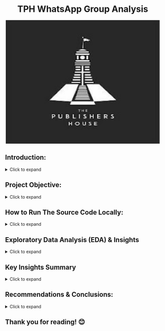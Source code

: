 <h1 style="text-align: center;">TPH WhatsApp Group Analysis</h1>

<div align="center">
  <img src="The Publishers House Image.jpg"="The TPH Image" width="500" height="400">
</div>

## Introduction: 
<details>
  <summary>Click to expand</summary>
  <br>
  
The TPH WhatsApp Group is the main online space for members of The Publishers House (TPH) — a church based at The House of Bread, Korinjoh House, Opposite Shawarma and Grills, British, Jos, Nigeria.

The group is used for:
- Sharing church updates and announcements
- Talking and staying connected with other members, leaders, and workers
- Celebrating birthdays, anniversaries, and other special moments

This project is a data analysis of the group. It looks at things like how often people chat, the most active times, what kind of messages are shared, and how people interact in the group. The goal is to better understand how the group works and how it can serve the church even more.

</details>

## Project Objective:
<details>
  <summary>Click to expand</summary>
 <br>
  
The goal of this project is to provide answers to the following questions:

- Who celebrates birthdays the most 🎉
- The most common words we use
- The emotional tone of our conversations
- Peak hours and days of message activity
- Who sends the most messages and gets the most responses
- How quickly we respond
- Who consistently engages the most
- And how many of our 274 members are active participants

It’s a look into what our group chats reveal about us as a spiritual family.
</details>

## How to Run The Source Code Locally:
<details>
  <summary>Click to expand</summary>

## Setup and Execution Instructions

### How the Data Was Collected

The dataset used for this project was exported from our church’s WhatsApp group using the **“Export Chat”** feature.

* WhatsApp generated a `.zip` file, which I downloaded.
* After extracting (unzipping) the file, I got a `.txt` file containing all the messages.
* This `.txt` file became the raw data used for analysis.

---

### Data and Configuration

You can find all the data files used in this project in the `Dataset/` directory of this repository. This folder contains:

* **TPH Data Zip File**: The raw WhatsApp export file from our church group, downloaded directly using WhatsApp's "Export Chat" feature.
* **Text File**: The `.txt` file extracted from the ZIP, which contains the raw message data. You can find it inside the Zip file folder
* **church_chat**: A processed version of the `.txt` file, converted to a structured `.csv` format using Python in Google Colab.
* **church_chat_clean**: A final, cleaned version of the data used for exploration and analysis.

These files make it easy to follow the full data journey — from raw export to structured insights.

---

### Environment Used

I didn’t run this project locally on my system. Instead:

* I used **Google Colab Notebooks** to write and run all the Python code.
* I **connected my Google Drive** to Colab so I could store files in the cloud, access the `.txt` file, and save the resulting `.csv` file.

---

### Tools & Python Libraries Used

This project was done entirely on **Google Colab**, so there was no need to install anything manually. However, here are the key tools and Python libraries used throughout the analysis:

* **Python:** The main programming language used for all tasks.
* **Pandas:** For data cleaning, manipulation, and analysis.
* **Matplotlib:** Used to create basic visualizations.
* **WordCloud:** To visualize frequently used words in the chat data.
* **Emoji:** For identifying and analyzing emojis used in messages.
* **re (Regular Expressions):** For text parsing and message formatting.
* **datetime:** For processing and analyzing timestamps.

All these libraries were either pre-installed in Colab or installed using simple pip commands like:

```python
!pip install wordcloud emoji
```

You don’t need to install these manually if you open the notebooks via Colab, they will run smoothly

---

### Project Workflow Overview

1. **Step 1 – Data Export:**
   I wrote a Colab Notebook that reads the `.txt` file (from the exported WhatsApp chat) and converts it to a well-structured `.csv` file.

2. **Step 2 – Data Analysis (EDA):**
   I created another Colab Notebook where I explored the data using Python libraries like Pandas and Matplotlib to extract insights.

---

### No Local Setup Required

Since this project was fully executed on Google Colab, you don’t need to install Python, Jupyter, or VS Code to run it.

Just click the links below to view or run the notebooks:

* [CSV Export Notebook](https://colab.research.google.com/drive/1Xm2DTMFDKssWEBw_G2vNj87WNqrs-dar?usp=sharing)
* [EDA & Analysis Notebook](https://colab.research.google.com/drive/1HrQmWLhFgt9AD4Jt6CpVG5xRp872bGYB?usp=sharing)

---
  
</details>

## Exploratory Data Analysis (EDA) & Insights
<details>
  <summary>Click to expand</summary>
  <br>

### Dataset Overview

* **Date Range:** December 11, 2024 — April 19, 2025
* **Original Dataset Shape:** 18,827 rows × 4 columns
* **Cleaned Dataset Shape:** 15,349 rows × 4 columns
* **Columns:**

  * `Date` – datetime format for daily trend tracking
  * `Time` – datetime format for hourly analysis
  * `Sender` – name or number of message sender
  * `Message` – actual text content

### Cleaning Process

* Removed rows with:

  * `Media omitted` or system notifications (e.g., "You added XYZ")
  * Empty or null messages
* Kept all columns — each is essential for the analysis
* No irrelevant columns found

---

## Key Questions & Insights

### 1. **Duplicate & Common Messages**

Frequent phrases reflect the culture of the group:

| Message                          | Frequency |
| -------------------------------- | --------- |
| Happy birthday ma                | 15        |
| Happy birthday ma 🎊             | 8         |
| Happy birthday ma'am             | 8         |
| Welcome sir                      | 6         |
| Thank you                        | 5         |
| 📌📌📌📌... (emphasis/pin emoji) | 4+        |

> **Insight:** This group is celebratory, polite, and structured — honorifics like *ma* and *sir* are frequently used.

---

### 2. **Birthday Wish Culture**

* **Total birthday-related messages:** 3,205 (out of 15,349)
* **Top Birthday Wishers:**

  * Patricia TPH – 76
  * +234 906 355 8217 – 74
  * Sally TPH – 68
  * Maram Mary – 68
  * +234 816 650 9713 – 65

> Patricia is the most enthusiastic birthday celebrator in the group.

---

### 3. **Weekly Activity Trends**

| Day       | Messages           |
| --------- | ------------------ |
| Monday    | 1,507              |
| Tuesday   | 2,260              |
| Wednesday | 2,879    ✅ Highest |
| Thursday  | 2,252              |
| Friday    | 2,157              |
| Saturday  | 1,747              |
| Sunday    | 2,447              |

> **Insight:** Midweek (especially Wednesdays) is the group’s peak for engagement.

---

### 4. **Top Contributors**

| Sender                 | Messages   |
| ---------------------- | ---------- |
| P Josh                 | 965        |
| Zemmy                  | 880        |
| Sharon                 | 751        |
| Rotimi Hardeyemi TPH   | 498        |
| +234 704 331 1441      | 449        |
| +234 814 552 6877      | 432        |
| Ms. Mowaninuola Meghan | 406      ✅ |

> The group has a core of highly active participants who drive conversations.

---

### 5. **Sentiment & Tone Analysis**

| Tone     | % of Messages | Interpretation                          |
| -------- | ------------- | --------------------------------------- |
| Neutral  | 61.08%        | Coordination, planning, casual banter   |
| Positive | 36.05%        | Birthday wishes, prayers, encouragement |
| Negative | 2.87%         | Mostly teasing or light sarcasm         |

> The group culture is **joyful, supportive, and honor-driven**, with almost no hostility.

---

### 6. **Response Time & Engagement**

* **Median Response Time:** 0.00 minutes
* **Average Response Time:** 13.48 minutes

> Over 50% of replies happen **instantly**, indicating real-time engagement and attentiveness.

---

### 7. **Member Participation**

* **Total Members:** 274
* **Active Senders:** 231 (84.31%)
* **Inactive Members:** 43 (15.69%)

> **High Engagement:** More than 8 in 10 members actively participate — a strong, healthy community.

---

## Summary

**What This Data Tells Us**

* This WhatsApp group thrives on **celebration, honor, and encouragement.**
* Most interactions are **positive or neutral**, with **almost no negativity** or toxicity.
* The group is **fast-paced**, with instant replies and high participation.
* Members **respect and appreciate each other**, evident from greetings, honorifics, and uplifting messages.

> If community health could be measured in chats, this group scores **extremely high** — a model for joyful digital communities.
</details>

## Key Insights Summary
<details>
  <summary>Click to expand</summary>
 <br>

🎉 High positive engagement: 36% of messages are positive, 61% neutral.

⏱️ Instant response culture: Median reply time is 0 minutes.

👥 Active community: 84% of members are active.

🥳 Birthday wishes dominate: Over 3,000 messages are birthday-related.

📅 Wednesdays peak in activity, followed by Sundays and Tuesdays.

🗣️ Core contributors drive most interactions.

</details>

## Recommendations & Conclusions:
<details>
  <summary>Click to expand</summary>
 <br>  

This is not a business report, and that’s why I’m not making any formal suggestions or including a “Recommendations” section. However, we can consider doing the following:

1. Make use of Best Times to Post
Schedule important announcements or discussions between 8–11 AM or 8–10 PM, especially midweek.
Avoid Mondays for heavy posts since it’s the quietest.

2. Encourage Fast, Responsive Culture
The median reply time is 0 mins. Excellent!
Let’s preserve this by discouraging ghosting and thanking people for responding quickly.

Overall, this analysis provided a clear view of how the TPH WhatsApp group engages over time. From top contributors to peak activity periods, the data reflects the life and rhythm of our community.

It’s a beautiful reminder that what goes on, on the group matters.

</details>

## Thank you for reading! 😊

